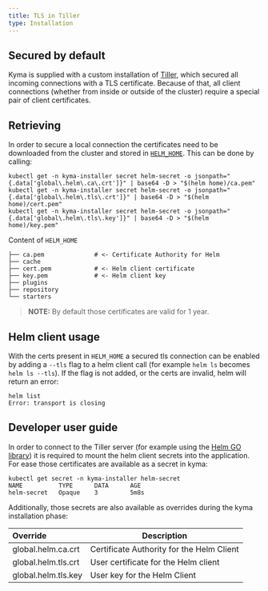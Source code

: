 ```yaml
---
title: TLS in Tiller
type: Installation
---
```


## Secured by default
Kyma is supplied with a custom installation of [Tiller](https://helm.sh/docs/glossary/#tiller), which secured all incoming connections with a TLS certificate. Because of that, all client connections (whether from inside or outside of the cluster) require a special pair of client certificates. 

## Retrieving 
In order to secure a local connection the certificates need to be downloaded from the cluster and stored in [`HELM_HOME`](https://helm.sh/docs/glossary/#helm-home-helm-home). This can be done by calling:

```
kubectl get -n kyma-installer secret helm-secret -o jsonpath="{.data['global\.helm\.ca\.crt']}" | base64 -D > "$(helm home)/ca.pem"
kubectl get -n kyma-installer secret helm-secret -o jsonpath="{.data['global\.helm\.tls\.crt']}" | base64 -D > "$(helm home)/cert.pem"
kubectl get -n kyma-installer secret helm-secret -o jsonpath="{.data['global\.helm\.tls\.key']}" | base64 -D > "$(helm home)/key.pem"
```

Content of `HELM_HOME`
```
├── ca.pem              # <- Certificate Authority for Helm
├── cache
├── cert.pem            # <- Helm client certificate
├── key.pem             # <- Helm client key
├── plugins
├── repository
└── starters
```

> **NOTE:** By default those certificates are valid for 1 year. 

## Helm client usage
With the certs present in `HELM_HOME` a secured tls connection can be enabled by adding a `--tls` flag to a helm client call (for example `helm ls` becomes `helm ls --tls`).
If the flag is not added, or the certs are invalid, helm will return an error:
```
helm list 
Error: transport is closing
```

## Developer user guide
In order to connect to the Tiller server (for example using the [Helm GO library](https://godoc.org/k8s.io/helm/pkg/helm#pkg-index)) it is required to mount the helm client secrets into the application. For ease those certificates are available as a secret in kyma: 

```
kubectl get secret -n kyma-installer helm-secret                            
NAME          TYPE      DATA      AGE
helm-secret   Opaque    3         5m8s
```

Additionally, those secrets are also available as overrides during the kyma installation phase:

| Override | Description |
| :--- | --- | 
| global.helm.ca.crt | Certificate Authority for the Helm Client |
| global.helm.tls.crt | User certificate for the Helm client | 
| global.helm.tls.key | User key for the Helm Client | 

